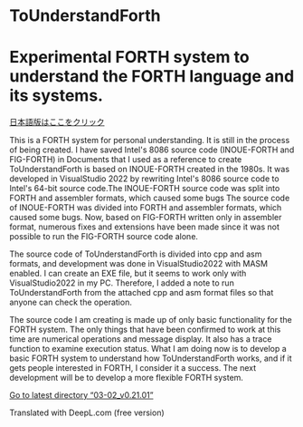 # ToUnderstandForth  
# Experimental FORTH system to understand the FORTH language and its systems.  
  
[ 日本語版はここをクリック](README.md)   
  
This is a FORTH system for personal understanding. It is still in the process of being created.
I have saved Intel's 8086 source code (INOUE-FORTH and FIG-FORTH) in Documents that I used as a reference to create ToUnderstandForth is based on INOUE-FORTH created in the 1980s. It was developed in VisualStudio 2022 by rewriting Intel's 8086 source code to Intel's 64-bit source code.The INOUE-FORTH source code was split into FORTH and assembler formats, which caused some bugs The source code of INOUE-FORTH was divided into FORTH and assembler formats, which caused some bugs. Now, based on FIG-FORTH written only in assembler format, numerous fixes and extensions have been made since it was not possible to run the FIG-FORTH source code alone.

The source code of ToUnderstandForth is divided into cpp and asm formats, and development was done in VisualStudio2022 with MASM enabled. I can create an EXE file, but it seems to work only with VisualStudio2022 in my PC. Therefore, I added a note to run ToUnderstandForth from the attached cpp and asm format files so that anyone can check the operation.

The source code I am creating is made up of only basic functionality for the FORTH system. The only things that have been confirmed to work at this time are numerical operations and message display. It also has a trace function to examine execution status.
What I am doing now is to develop a basic FORTH system to understand how ToUnderstandForth works, and if it gets people interested in FORTH, I consider it a success. The next development will be to develop a more flexible FORTH system.  
    
[Go to latest directory “03-02_v0.21.01”](./JPN/Documents/03-02_v0.21.01_ENG)  
  
Translated with DeepL.com (free version)
